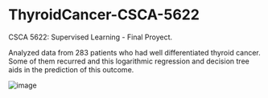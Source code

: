 # ThyroidCancer-CSCA-5622
CSCA 5622: Supervised Learning - Final Proyect.

Analyzed data from 283 patients who had well differentiated thyroid cancer. Some of them recurred and this logarithmic regression and decision tree aids in the prediction of this outcome.

![image](https://github.com/user-attachments/assets/933c26b7-bf22-4c12-a5ba-1d3910ac6fb1)
